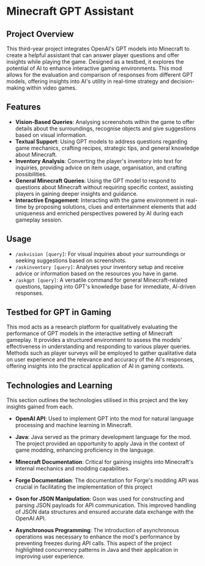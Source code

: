 # Minecraft GPT Assistant

## Project Overview
This third-year project integrates OpenAI's GPT models into Minecraft to create a helpful assistant that can answer player questions and offer insights while playing the game. Designed as a testbed, it explores the potential of AI to enhance interactive gaming environments. This mod allows for the evaluation and comparison of responses from different GPT models, offering insights into AI's utility in real-time strategy and decision-making within video games.

## Features
- **Vision-Based Queries**: Analysing screenshots within the game to offer details about the surroundings, recognise objects and give suggestions based on visual information.
- **Textual Support**: Using GPT models to address questions regarding game mechanics, crafting recipes, strategic tips, and general knowledge about Minecraft.
- **Inventory Analysis**: Converting the player's inventory into text for inquiries, providing advice on item usage, organisation, and crafting possibilities.
- **General Minecraft Queries**: Using the GPT model to respond to questions about Minecraft without requiring specific context, assisting players in gaining deeper insights and guidance.
- **Interactive Engagement**: Interacting with the game environment in real-time by proposing solutions, clues and entertainment elements that add uniqueness and enriched perspectives powered by AI during each gameplay session.

## Usage
- `/askvision [query]`: For visual inquiries about your surroundings or seeking suggestions based on screenshots.
- `/askinventory [query]`: Analyses your inventory setup and receive advice or information based on the resources you have in game.
- `/askgpt [query]`: A versatile command for general Minecraft-related questions, tapping into GPT's knowledge base for immediate, AI-driven responses.

## Testbed for GPT in Gaming

This mod acts as a research platform for qualitatively evaluating the performance of GPT models in the interactive setting of Minecraft gameplay. It provides a structured environment to assess the models' effectiveness in understanding and responding to various player queries. Methods such as player surveys will be employed to gather qualitative data on user experience and the relevance and accuracy of the AI's responses, offering insights into the practical application of AI in gaming contexts.


## Technologies and Learning

This section outlines the technologies utilised in this project and the key insights gained from each.

- **OpenAI API**: Used to implement GPT into the mod for natural language processing and machine learning in Minecraft.

- **Java**: Java served as the primary development language for the mod. The project provided an opportunity to apply Java in the context of game modding, enhancing proficiency in the language.

- **Minecraft Documentation**: Critical for gaining insights into Minecraft's internal mechanics and modding capabilities.

- **Forge Documentation**: The documentation for Forge's modding API was crucial in facilitating the implementation of this project

- **Gson for JSON Manipulation**: Gson was used for constructing and parsing JSON payloads for API communication. This improved handling of JSON data structures and ensured accurate data exchange with the OpenAI API.

- **Asynchronous Programming**: The introduction of asynchronous operations was necessary to enhance the mod's performance by preventing freezes during API calls. This aspect of the project highlighted concurrency patterns in Java and their application in improving user experience.
